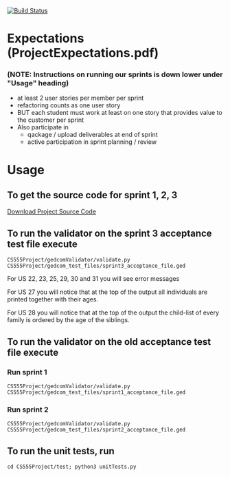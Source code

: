 [![Build Status](https://travis-ci.org/gruberma/CS555Project.svg?branch=master)](https://travis-ci.org/gruberma/CS555Project)

# Expectations (ProjectExpectations.pdf)
### (NOTE: Instructions on running our sprints is down lower under "Usage" heading)
* at least 2 user stories per member per sprint
* refactoring counts as one user story
* BUT each student must work at least on one story that provides value to the customer per sprint
* Also participate in
    * qackage / upload deliverables at end of sprint
    * active participation in sprint planning / review

# Usage

## To get the source code for sprint 1, 2, 3
[Download Project Source Code](https://github.com/gruberma/CS555Project/releases)


## To run the validator on the sprint 3 acceptance test file execute

`CS555Project/gedcomValidator/validate.py  CS555Project/gedcom_test_files/sprint3_acceptance_file.ged`

For US 22, 23, 25, 29, 30 and 31 you will see error messages

For US 27 you will notice that at the top of the output all individuals are printed together with their ages.

For US 28 you will notice that at the top of the output the child-list of every family is ordered by the age of the
siblings.

## To run the validator on the old acceptance test file execute

### Run sprint 1
`CS555Project/gedcomValidator/validate.py CS555Project/gedcom_test_files/sprint1_acceptance_file.ged`

### Run sprint 2
`CS555Project/gedcomValidator/validate.py CS555Project/gedcom_test_files/sprint2_acceptance_file.ged`

## To run the unit tests, run

`cd CS555Project/test; python3 unitTests.py`
